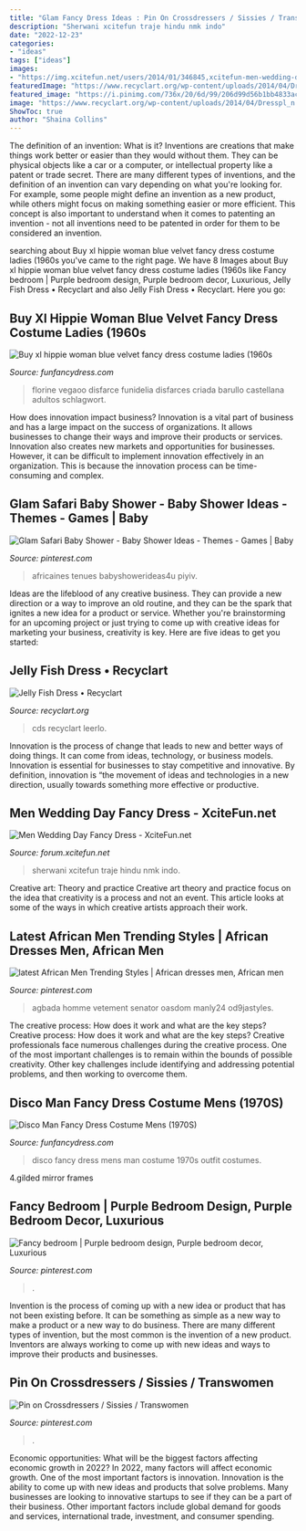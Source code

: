 ```yaml
---
title: "Glam Fancy Dress Ideas : Pin On Crossdressers / Sissies / Transwomen"
description: "Sherwani xcitefun traje hindu nmk indo"
date: "2022-12-23"
categories:
- "ideas"
tags: ["ideas"]
images:
- "https://img.xcitefun.net/users/2014/01/346845,xcitefun-men-wedding-day-fancy-dress-8.jpg"
featuredImage: "https://www.recyclart.org/wp-content/uploads/2014/04/Dresspl_n.jpg"
featured_image: "https://i.pinimg.com/736x/20/6d/99/206d99d56b1bb4833acaf5903a6b7f57.jpg"
image: "https://www.recyclart.org/wp-content/uploads/2014/04/Dresspl_n.jpg"
ShowToc: true
author: "Shaina Collins"
---
```



The definition of an invention: What is it?
Inventions are creations that make things work better or easier than they would without them. They can be physical objects like a car or a computer, or intellectual property like a patent or trade secret. There are many different types of inventions, and the definition of an invention can vary depending on what you're looking for. For example, some people might define an invention as a new product, while others might focus on making something easier or more efficient. This concept is also important to understand when it comes to patenting an invention - not all inventions need to be patented in order for them to be considered an invention.

	

		
searching about Buy xl hippie woman blue velvet fancy dress costume ladies (1960s you've came to the right page. We have 8 Images about Buy xl hippie woman blue velvet fancy dress costume ladies (1960s like Fancy bedroom | Purple bedroom design, Purple bedroom decor, Luxurious, Jelly Fish Dress • Recyclart and also Jelly Fish Dress • Recyclart. Here you go:
		
    
## Buy Xl Hippie Woman Blue Velvet Fancy Dress Costume Ladies (1960s

<img loading=lazy src="https://www.funfancydress.com/media/catalog/product/cache/1/image/1200x/040ec09b1e35df139433887a97daa66f/S/A/SANC_3172.jpg" onerror="this.onerror=null;this.src='https://tse4.mm.bing.net/th?id=OIP.8vrsIRkpa2WGnZpgxeTXZwHaPr&amp;pid=15.1';" alt="Buy xl hippie woman blue velvet fancy dress costume ladies (1960s">

_Source: funfancydress.com_

>florine vegaoo disfarce funidelia disfarces criada barullo castellana adultos schlagwort. 

	

How does innovation impact business?
Innovation is a vital part of business and has a large impact on the success of organizations. It allows businesses to change their ways and improve their products or services. Innovation also creates new markets and opportunities for businesses. However, it can be difficult to implement innovation effectively in an organization. This is because the innovation process can be time-consuming and complex.

    
## Glam Safari Baby Shower - Baby Shower Ideas - Themes - Games | Baby

<img loading=lazy src="https://i.pinimg.com/736x/4d/16/9c/4d169cedecd29c7ae8c98f69265c42e8.jpg" onerror="this.onerror=null;this.src='https://tse3.mm.bing.net/th?id=OIP.HWSUSHPfc2dO0njUfDffRQHaJ4&amp;pid=15.1';" alt="Glam Safari Baby Shower - Baby Shower Ideas - Themes - Games | Baby">

_Source: pinterest.com_

>africaines tenues babyshowerideas4u piyiv. 

	

Ideas are the lifeblood of any creative business. They can provide a new direction or a way to improve an old routine, and they can be the spark that ignites a new idea for a product or service. Whether you're brainstorming for an upcoming project or just trying to come up with creative ideas for marketing your business, creativity is key. Here are five ideas to get you started: 
    
## Jelly Fish Dress • Recyclart

<img loading=lazy src="https://www.recyclart.org/wp-content/uploads/2014/04/Dresspl_n.jpg" onerror="this.onerror=null;this.src='https://tse3.mm.bing.net/th?id=OIP.qQ_NG5Cq3NP6Z3gMFeZ3cQHaJ4&amp;pid=15.1';" alt="Jelly Fish Dress • Recyclart">

_Source: recyclart.org_

>cds recyclart leerlo. 

	

Innovation is the process of change that leads to new and better ways of doing things. It can come from ideas, technology, or business models. Innovation is essential for businesses to stay competitive and innovative. By definition, innovation is “the movement of ideas and technologies in a new direction, usually towards something more effective or productive.

    
## Men Wedding Day Fancy Dress - XciteFun.net

<img loading=lazy src="https://img.xcitefun.net/users/2014/01/346845,xcitefun-men-wedding-day-fancy-dress-8.jpg" onerror="this.onerror=null;this.src='https://tse3.mm.bing.net/th?id=OIP.pztkNdKEJEWvBVMzh96FRQHaLG&amp;pid=15.1';" alt="Men Wedding Day Fancy Dress - XciteFun.net">

_Source: forum.xcitefun.net_

>sherwani xcitefun traje hindu nmk indo. 

	

Creative art: Theory and practice
Creative art theory and practice focus on the idea that creativity is a process and not an event. This article looks at some of the ways in which creative artists approach their work.

    
## Latest African Men Trending Styles | African Dresses Men, African Men

<img loading=lazy src="https://i.pinimg.com/736x/20/6d/99/206d99d56b1bb4833acaf5903a6b7f57.jpg" onerror="this.onerror=null;this.src='https://tse4.mm.bing.net/th?id=OIP.SAj0W8u2_xB_9LiUF-zbFQHaNC&amp;pid=15.1';" alt="latest African Men Trending Styles | African dresses men, African men">

_Source: pinterest.com_

>agbada homme vetement senator oasdom manly24 od9jastyles. 

	

The creative process: How does it work and what are the key steps?
Creative process: How does it work and what are the key steps?
Creative professionals face numerous challenges during the creative process. One of the most important challenges is to remain within the bounds of possible creativity. Other key challenges include identifying and addressing potential problems, and then working to overcome them.

    
## Disco Man Fancy Dress Costume Mens (1970S)

<img loading=lazy src="https://www.funfancydress.com/media/catalog/product/cache/1/image/1200x/040ec09b1e35df139433887a97daa66f/S/M/SMF33346.jpg" onerror="this.onerror=null;this.src='https://tse4.mm.bing.net/th?id=OIP.DW2w2xGqnXPY3HrcxtpT_wHaMq&amp;pid=15.1';" alt="Disco Man Fancy Dress Costume Mens (1970S)">

_Source: funfancydress.com_

>disco fancy dress mens man costume 1970s outfit costumes. 

	

4.gilded mirror frames

    
## Fancy Bedroom | Purple Bedroom Design, Purple Bedroom Decor, Luxurious

<img loading=lazy src="https://i.pinimg.com/736x/fd/90/39/fd9039382ad0006072c4ba6e5e16c99d.jpg" onerror="this.onerror=null;this.src='https://tse4.mm.bing.net/th?id=OIP.E_O8kCG9QY2gizUkxxTExwHaK4&amp;pid=15.1';" alt="Fancy bedroom | Purple bedroom design, Purple bedroom decor, Luxurious">

_Source: pinterest.com_

>. 

	

Invention is the process of coming up with a new idea or product that has not been existing before. It can be something as simple as a new way to make a product or a new way to do business. There are many different types of invention, but the most common is the invention of a new product. Inventors are always working to come up with new ideas and ways to improve their products and businesses.

    
## Pin On Crossdressers / Sissies / Transwomen

<img loading=lazy src="https://i.pinimg.com/736x/77/4b/7b/774b7b9a6d92c224b9e1f97f2f17e2aa.jpg" onerror="this.onerror=null;this.src='https://tse2.mm.bing.net/th?id=OIP.DYbGMakLgsqRHPF9hCUXJQHaJ3&amp;pid=15.1';" alt="Pin on Crossdressers / Sissies / Transwomen">

_Source: pinterest.com_

>. 

	

Economic opportunities: What will be the biggest factors affecting economic growth in 2022?
In 2022, many factors will affect economic growth. One of the most important factors is innovation. Innovation is the ability to come up with new ideas and products that solve problems. Many businesses are looking to innovative startups to see if they can be a part of their business. Other important factors include global demand for goods and services, international trade, investment, and consumer spending.

